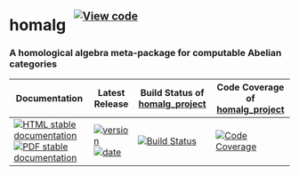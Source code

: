<!-- BEGIN HEADER -->
# homalg&ensp;<sup><sup>[![View code][code-img]][code-url]</sup></sup>

### A homological algebra meta-package for computable Abelian categories

| Documentation | Latest Release | Build Status of [homalg_project](/../../) | Code Coverage of [homalg_project](/../../) |
| ------------- | -------------- | ------------ | ------------- |
| [![HTML stable documentation][html-img]][html-url] [![PDF stable documentation][pdf-img]][pdf-url] | [![version][version-img]][version-url] [![date][date-img]][date-url] | [![Build Status][tests-img]][tests-url] | [![Code Coverage][codecov-img]][codecov-url] |

<!-- END HEADER -->
<!-- BEGIN FOOTER -->
[html-img]: https://img.shields.io/badge/🔗%20HTML-stable-blue.svg
[html-url]: https://homalg-project.github.io/homalg_project/homalg/doc/chap0_mj.html

[pdf-img]: https://img.shields.io/badge/🔗%20PDF-stable-blue.svg
[pdf-url]: https://homalg-project.github.io/homalg_project/homalg/download_pdf.html

[version-img]: https://img.shields.io/endpoint?url=https://homalg-project.github.io/homalg_project/homalg/badge_version.json&label=🔗%20version&color=yellow
[version-url]: https://homalg-project.github.io/homalg_project/homalg/view_release.html

[date-img]: https://img.shields.io/endpoint?url=https://homalg-project.github.io/homalg_project/homalg/badge_date.json&label=🔗%20released%20on&color=yellow
[date-url]: https://homalg-project.github.io/homalg_project/homalg/view_release.html

[tests-img]: https://github.com/homalg-project/homalg_project/workflows/Tests/badge.svg?branch=master
[tests-url]: https://github.com/homalg-project/homalg_project/actions?query=workflow%3ATests+branch%3Amaster

[codecov-img]: https://codecov.io/gh/homalg-project/homalg_project/branch/master/graph/badge.svg
[codecov-url]: https://codecov.io/gh/homalg-project/homalg_project

[code-img]: https://img.shields.io/badge/-View%20code-blue?logo=github
[code-url]: https://github.com/homalg-project/homalg_project/tree/master/homalg#top
<!-- END FOOTER -->
